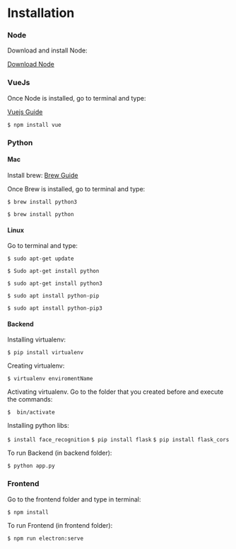 # Installation

### Node

Download and install Node:

[Download Node](https://nodejs.org/en/download/)

### VueJs

Once Node is installed, go to terminal and type:

[Vuejs Guide](https://vuejs.org/v2/guide/installation.html)

`$ npm install vue`

### Python
#### Mac
Install brew:
[Brew Guide](https://brew.sh/)

Once Brew is installed, go to terminal and type:

`$ brew install python3`

`$ brew install python`

#### Linux
Go to terminal and type:

`$ sudo apt-get update`

`$ Sudo apt-get install python`

`$ sudo apt-get install python3`

`$ sudo apt install python-pip`

`$ sudo apt install python-pip3`
#### Backend

Installing virtualenv:

 `$ pip install virtualenv`

Creating virtualenv:

 `$ virtualenv enviromentName`

Activating virtualenv. 
Go to the folder that you created  before and execute the commands:

`$  bin/activate`

Installing python libs:

`$ install face_recognition`
`$ pip install flask`
`$ pip install flask_cors`

To run Backend (in backend folder):

`$ python app.py`

### Frontend

Go to the frontend folder and type in terminal:

`$ npm install`

To run Frontend (in frontend folder):

`$ npm run electron:serve`
